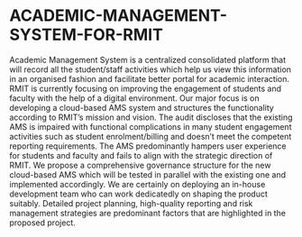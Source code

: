 # ACADEMIC-MANAGEMENT-SYSTEM-FOR-RMIT
Academic Management System is a centralized consolidated platform that will record all the student/staff activities which help us view this information in an organised fashion and facilitate better portal for academic interaction. RMIT is currently focusing on improving the engagement of students and faculty with the help of a digital environment. Our major focus is on developing a cloud-based AMS system and structures the functionality according to RMIT’s mission and vision. The audit discloses that the existing AMS is impaired with functional complications in many student engagement activities such as student enrolment/billing and doesn’t meet the competent reporting requirements. The AMS predominantly hampers user experience for students and faculty and fails to align with the strategic direction of RMIT. We propose a comprehensive governance structure for the new cloud-based AMS which will be tested in parallel with the existing one and implemented accordingly. We are certainly on deploying an in-house development team who can work dedicatedly on shaping the product suitably. Detailed project planning, high-quality reporting and risk management strategies are predominant factors that are highlighted in the proposed project.
